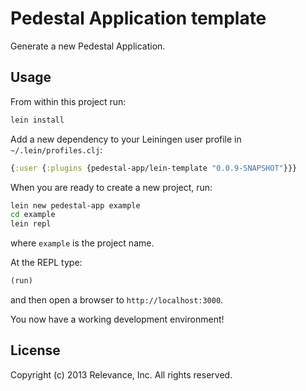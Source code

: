 # Pedestal Application template

Generate a new Pedestal Application.


## Usage

From within this project run:

```bash
lein install
```

Add a new dependency to your Leiningen user profile in `~/.lein/profiles.clj`:

```clj
{:user {:plugins {pedestal-app/lein-template "0.0.9-SNAPSHOT"}}}
```

When you are ready to create a new project, run:

```bash
lein new pedestal-app example
cd example
lein repl
```

where `example` is the project name.

At the REPL type:

```clj
(run)
```

and then open a browser to `http://localhost:3000`. 

You now have a working development environment!


## License

Copyright (c) 2013 Relevance, Inc. All rights reserved.
